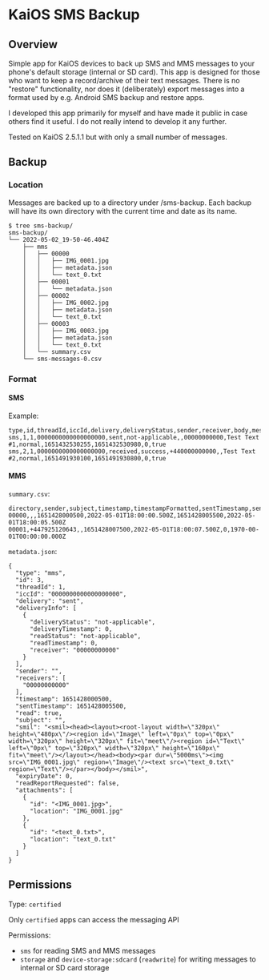 # KaiOS SMS Backup

## Overview

Simple app for KaiOS devices to back up SMS and MMS messages to your phone's default storage (internal or SD card). This app is designed for those who want to keep a record/archive of their text messages. There is no "restore" functionality, nor does it (deliberately) export messages into a format used by e.g. Android SMS backup and restore apps.

I developed this app primarily for myself and have made it public in case others find it useful. I do not really intend to develop it any further.

Tested on KaiOS 2.5.1.1 but with only a small number of messages.

## Backup
### Location
Messages are backed up to a directory under /sms-backup. Each backup will have its own directory with the current time and date as its name.

```
$ tree sms-backup/
sms-backup/
└── 2022-05-02_19-50-46.404Z
    ├── mms
    │   ├── 00000
    │   │   ├── IMG_0001.jpg
    │   │   ├── metadata.json
    │   │   └── text_0.txt
    │   ├── 00001
    │   │   └── metadata.json
    │   ├── 00002
    │   │   ├── IMG_0002.jpg
    │   │   ├── metadata.json
    │   │   └── text_0.txt
    │   ├── 00003
    │   │   ├── IMG_0003.jpg
    │   │   ├── metadata.json
    │   │   └── text_0.txt
    │   └── summary.csv
    └── sms-messages-0.csv
```

### Format
#### SMS
Example:
```
type,id,threadId,iccId,delivery,deliveryStatus,sender,receiver,body,messageClass,timestamp,sentTimestamp,deliveryTimestamp,read
sms,1,1,0000000000000000000,sent,not-applicable,,00000000000,Test Text #1,normal,1651432530255,1651432530980,0,true
sms,2,1,0000000000000000000,received,success,+440000000000,,Test Text #2,normal,1651491930100,1651491930800,0,true
```

#### MMS
`summary.csv`:
```
directory,sender,subject,timestamp,timestampFormatted,sentTimestamp,sentTimestampFormatted
00000,,,1651428000500,2022-05-01T18:00:00.500Z,1651428005500,2022-05-01T18:00:05.500Z
00001,+447925120643,,1651428007500,2022-05-01T18:00:07.500Z,0,1970-00-01T00:00:00.000Z
```

`metadata.json`:
```
{
  "type": "mms",
  "id": 3,
  "threadId": 1,
  "iccId": "0000000000000000000",
  "delivery": "sent",
  "deliveryInfo": [
    {
      "deliveryStatus": "not-applicable",
      "deliveryTimestamp": 0,
      "readStatus": "not-applicable",
      "readTimestamp": 0,
      "receiver": "00000000000"
    }
  ],
  "sender": "",
  "receivers": [
    "00000000000"
  ],
  "timestamp": 1651428000500,
  "sentTimestamp": 1651428005500,
  "read": true,
  "subject": "",
  "smil": "<smil><head><layout><root-layout width=\"320px\" height=\"480px\"/><region id=\"Image\" left=\"0px\" top=\"0px\" width=\"320px\" height=\"320px\" fit=\"meet\"/><region id=\"Text\" left=\"0px\" top=\"320px\" width=\"320px\" height=\"160px\" fit=\"meet\"/></layout></head><body><par dur=\"5000ms\"><img src=\"IMG_0001.jpg\" region=\"Image\"/><text src=\"text_0.txt\" region=\"Text\"/></par></body></smil>",
  "expiryDate": 0,
  "readReportRequested": false,
  "attachments": [
    {
      "id": "<IMG_0001.jpg>",
      "location": "IMG_0001.jpg"
    },
    {
      "id": "<text_0.txt>",
      "location": "text_0.txt"
    }
  ]
}
```

## Permissions

Type: `certified`

Only `certified` apps can access the messaging API

Permissions:
- `sms` for reading SMS and MMS messages
- `storage` and `device-storage:sdcard` (`readwrite`) for writing messages to internal or SD card storage